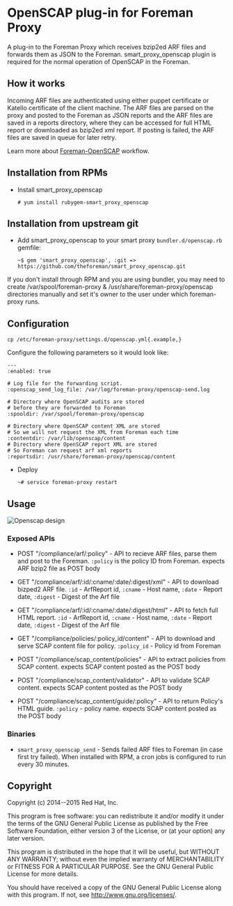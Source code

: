 # OpenSCAP plug-in for Foreman Proxy

A plug-in to the Foreman Proxy which receives bzip2ed ARF files
and forwards them as JSON to the Foreman.
smart_proxy_openscap plugin is required for the normal operation of OpenSCAP in the Foreman.

## How it works

Incoming ARF files are authenticated using either puppet certificate or Katello certificate of
the client machine. The ARF files are parsed on the proxy and posted to the Foreman as JSON reports 
and the ARF files are saved in a reports directory, where they can be accessed for full HTML report or 
downloaded as bzip2ed xml report.
If posting is failed, the ARF files are saved in queue for later retry.

Learn more about [Foreman-OpenSCAP](https://github.com/theforeman/foreman_openscap) workflow.

## Installation from RPMs

- Install smart_proxy_openscap

  ```
  # yum install rubygem-smart_proxy_openscap
  ```

## Installation from upstream git
- Add smart_proxy_openscap to your smart proxy `bundler.d/openscap.rb` gemfile:
 
  ```
  ~$ gem 'smart_proxy_openscap', :git => https://github.com/theforeman/smart_proxy_openscap.git
  ```

If you don't install through RPM and you are using bundler, you may need to create 
/var/spool/foreman-proxy & /usr/share/foreman-proxy/openscap directories manually and 
set it's owner to the user under which foreman-proxy runs.

## Configuration

  ```
  cp /etc/foreman-proxy/settings.d/openscap.yml{.example,}
  ```
Configure the following parameters so it would look like:
  
  ```
  ---
  :enabled: true
  
  # Log file for the forwarding script.
  :openscap_send_log_file: /var/log/foreman-proxy/openscap-send.log
  
  # Directory where OpenSCAP audits are stored
  # before they are forwarded to Foreman
  :spooldir: /var/spool/foreman-proxy/openscap
  
  # Directory where OpenSCAP content XML are stored
  # So we will not request the XML from Foreman each time
  :contentdir: /var/lib/openscap/content
  # Directory where OpenSCAP report XML are stored
  # So Foreman can request arf xml reports
  :reportsdir: /usr/share/foreman-proxy/openscap/content
  ```

- Deploy

  ```
  ~# service foreman-proxy restart
  ```

## Usage

![Openscap design](http://shlomizadok.github.io/foreman_openscap/static/images/reports_design.png)

### Exposed APIs

* POST "/compliance/arf/:policy" - API to recieve ARF files, parse them and post to the Foreman. `:policy` is the policy ID from Foreman. expects ARF bzip2 file as POST body

* GET "/compliance/arf/:id/:cname/:date/:digest/xml" - API to download bizped2 ARF file. `:id` - ArfReport id, `:cname` - Host name, `:date` - Report date, `:digest` - Digest of the Arf file

* GET "/compliance/arf/:id/:cname/:date/:digest/html" - API to fetch full HTML report. `:id` - ArfReport id, `:cname` - Host name, `:date` - Report date, `:digest` - Digest of the Arf file

* GET "/compliance/policies/:policy_id/content" - API to download and serve SCAP content file for policy. `:policy_id` - Policy id from Foreman

* POST "/compliance/scap_content/policies" - API to extract policies from SCAP content. expects SCAP content posted as the POST body

* POST "/compliance/scap_content/validator" - API to validate SCAP content. expects SCAP content posted as the POST body

* POST "/compliance/scap_content/guide/:policy" - API to return Policy's HTML guide. `:policy` - policy name. expects SCAP content posted as the POST body

### Binaries

* `smart_proxy_openscap_send` - Sends failed ARF files to Foreman (in case first try failed). When installed with RPM, a cron jobs is configured to run every 30 minutes.

## Copyright

Copyright (c) 2014--2015 Red Hat, Inc.

This program is free software: you can redistribute it and/or modify
it under the terms of the GNU General Public License as published by
the Free Software Foundation, either version 3 of the License, or
(at your option) any later version.

This program is distributed in the hope that it will be useful,
but WITHOUT ANY WARRANTY; without even the implied warranty of
MERCHANTABILITY or FITNESS FOR A PARTICULAR PURPOSE.  See the
GNU General Public License for more details.

You should have received a copy of the GNU General Public License
along with this program.  If not, see <http://www.gnu.org/licenses/>.
